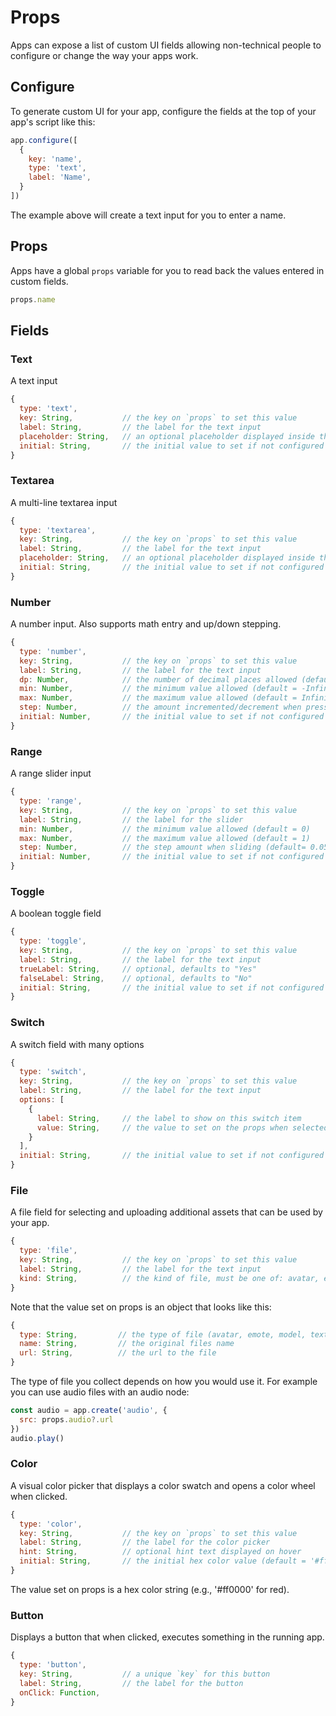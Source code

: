 # Props

Apps can expose a list of custom UI fields allowing non-technical people to configure or change the way your apps work.

## Configure

To generate custom UI for your app, configure the fields at the top of your app's script like this:

```jsx
app.configure([
  {
    key: 'name',
    type: 'text',
    label: 'Name',
  }
])
```

The example above will create a text input for you to enter a name.

## Props

Apps have a global `props` variable for you to read back the values entered in custom fields.

```jsx
props.name
```

## Fields

### Text

A text input

```jsx
{
  type: 'text',
  key: String,           // the key on `props` to set this value
  label: String,         // the label for the text input
  placeholder: String,   // an optional placeholder displayed inside the input
  initial: String,       // the initial value to set if not configured
}
```

### Textarea

A multi-line textarea input

```jsx
{
  type: 'textarea',
  key: String,           // the key on `props` to set this value
  label: String,         // the label for the text input
  placeholder: String,   // an optional placeholder displayed inside the input
  initial: String,       // the initial value to set if not configured
}
```

### Number

A number input. Also supports math entry and up/down stepping.

```jsx
{
  type: 'number',
  key: String,           // the key on `props` to set this value
  label: String,         // the label for the text input
  dp: Number,            // the number of decimal places allowed (default = 0)
  min: Number,           // the minimum value allowed (default = -Infinity)
  max: Number,           // the maximum value allowed (default = Infinity)
  step: Number,          // the amount incremented/decrement when pressing up/down arrows (default = 1)
  initial: Number,       // the initial value to set if not configured (default = 0)
}
```

### Range

A range slider input

```jsx
{
  type: 'range',
  key: String,           // the key on `props` to set this value
  label: String,         // the label for the slider
  min: Number,           // the minimum value allowed (default = 0)
  max: Number,           // the maximum value allowed (default = 1)
  step: Number,          // the step amount when sliding (default= 0.05)
  initial: Number,       // the initial value to set if not configured (default = 0)
}
```

### Toggle

A boolean toggle field

```jsx
{
  type: 'toggle',
  key: String,           // the key on `props` to set this value
  label: String,         // the label for the text input
  trueLabel: String,     // optional, defaults to "Yes"
  falseLabel: String,    // optional, defaults to "No"
  initial: String,       // the initial value to set if not configured
}
```

### Switch

A switch field with many options

```jsx
{
  type: 'switch',
  key: String,           // the key on `props` to set this value
  label: String,         // the label for the text input
  options: [
    {
      label: String,     // the label to show on this switch item
      value: String,     // the value to set on the props when selected
    }
  ],
  initial: String,       // the initial value to set if not configured
}
```

### File

A file field for selecting and uploading additional assets that can be used by your app.

```jsx
{
  type: 'file',
  key: String,           // the key on `props` to set this value
  label: String,         // the label for the text input
  kind: String,          // the kind of file, must be one of: avatar, emote, model, texture, hdr, audio
}
```

Note that the value set on props is an object that looks like this:

```jsx
{
  type: String,         // the type of file (avatar, emote, model, texture, hdr, audio)
  name: String,         // the original files name
  url: String,          // the url to the file
}
```

The type of file you collect depends on how you would use it. For example you can use audio files with an audio node:

```jsx
const audio = app.create('audio', {
  src: props.audio?.url
})
audio.play()
```

### Color

A visual color picker that displays a color swatch and opens a color wheel when clicked.

```jsx
{
  type: 'color',
  key: String,           // the key on `props` to set this value
  label: String,         // the label for the color picker
  hint: String,          // optional hint text displayed on hover
  initial: String,       // the initial hex color value (default = '#ffffff')
}
```

The value set on props is a hex color string (e.g., '#ff0000' for red).

### Button

Displays a button that when clicked, executes something in the running app.

```jsx
{
  type: 'button',
  key: String,           // a unique `key` for this button
  label: String,         // the label for the button
  onClick: Function,
}
```